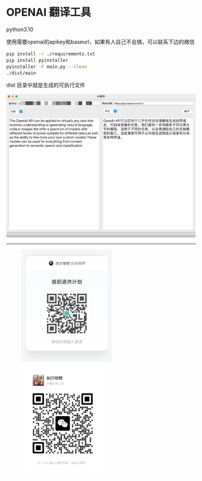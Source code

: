 # OPENAI 翻译工具

python3.10

使用需要openai的apikey和baseurl，如果有人自己不会搞，可以联系下边的微信

```bash
pip install -r ./requirements.txt
pip install pyinstaller
pyinstaller -F main.py --clean
./dist/main
```


dist 目录中就是生成的可执行文件

![ex1.jpg](resources%2Fimage%2Fex1.jpg)


---

<figure class="third">
<img src=resources/image/zsxq.jpg height=300 /><img src=resources/image/weixin.jpg height=300 />
</figure>